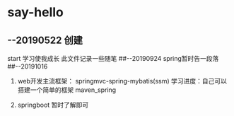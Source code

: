 # say-hello
## --20190522 创建
start
学习使我成长
此文件记录一些随笔
##--20190924
	spring暂时告一段落
##--20191016
1. web开发主流框架：
springmvc-spring-mybatis(ssm)
学习进度：自己可以搭建一个简单的框架 maven_spring

2. springboot 暂时了解即可

